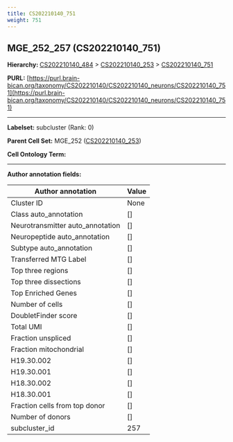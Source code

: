 ```yaml
---
title: CS202210140_751
weight: 751
---
```

## MGE_252_257 (CS202210140_751)
<b>Hierarchy: </b>
[CS202210140_484](../CS202210140_484) >
[CS202210140_253](../CS202210140_253) >
[CS202210140_751](../CS202210140_751)

**PURL:** [https://purl.brain-bican.org/taxonomy/CS202210140/CS202210140_neurons/CS202210140_751](https://purl.brain-bican.org/taxonomy/CS202210140/CS202210140_neurons/CS202210140_751)

---


**Labelset:** subcluster (Rank: 0)

**Parent Cell Set:** MGE_252 ([CS202210140_253](../CS202210140_253))



**Cell Ontology Term:** 

[MARKER GENES.]: #


---

[TRANSFERRED ANNOTATIONS.]: #


[AUTHOR ANNOTATION FIELDS.]: #


**Author annotation fields:**

| Author annotation | Value |
|-------------------|-------|
|Cluster ID|None|
|Class auto_annotation|[]|
|Neurotransmitter auto_annotation|[]|
|Neuropeptide auto_annotation|[]|
|Subtype auto_annotation|[]|
|Transferred MTG Label|[]|
|Top three regions|[]|
|Top three dissections|[]|
|Top Enriched Genes|[]|
|Number of cells|[]|
|DoubletFinder score|[]|
|Total UMI|[]|
|Fraction unspliced|[]|
|Fraction mitochondrial|[]|
|H19.30.002|[]|
|H19.30.001|[]|
|H18.30.002|[]|
|H18.30.001|[]|
|Fraction cells from top donor|[]|
|Number of donors|[]|
|subcluster_id|257|
